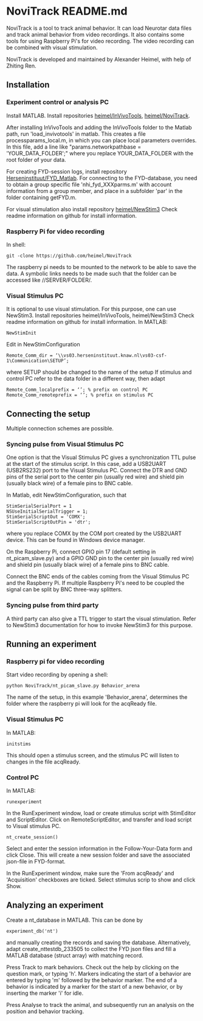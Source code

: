 ﻿# NoviTrack README.md #

NoviTrack is a tool to track animal behavior. It can load Neurotar data files and track animal behavior 
from video recordings. It also contains some tools for using Raspberry Pi's for video recording. The 
video recording can be combined with visual stimulation. 

NoviTrack is developed and maintained by Alexander Heimel, with help of Zhiting Ren.

## Installation ##

### Experiment control or analysis PC ###

Install MATLAB.
Install repositories [heimel/InVivoTools](https://github.com/heimel/InVivoTools), 
[heimel/NoviTrack](https://github.com/heimel/NoviTrack).

After installing InVivoTools and adding the InVivoTools folder to the Matlab path, run 'load_invivotools' 
in matlab. This creates a file processparams_local.m, in which you can place local parameters overrides. 
In this file, add a line like "params.networkpathbase = 'YOUR_DATA_FOLDER';" 
where you replace YOUR_DATA_FOLDER with the root folder of your data. 


For creating FYD-session logs, install repository
[Herseninstituut/FYD_Matlab](https://github.com/Herseninstituut/FYD_Matlab). For connecting 
to the FYD-database, you need to obtain a group specific file 'nhi_fyd_XXXparms.m' with account information
from a group member, and place in a subfolder 'par' in the folder containing getFYD.m. 

For visual stimulation also install repository [heimel/NewStim3](https://github.com/heimel/NewStim3)
Check readme information on github for install information.

### Raspberry Pi for video recording ###
In shell:
```
git -clone https://github.com/heimel/NoviTrack 
```
The raspberry pi needs to be mounted to the network to be able to save the data. 
A symbolic links needs to be made such that the folder can be accessed like //SERVER/FOLDER/.


### Visual Stimulus PC ###

It is optional to use visual stimulation. For this purpose, one can
use NewStim3. Install repositories heimel/InVivoTools, heimel/NewStim3
Check readme information on github for install information.
In MATLAB:
```
NewStimInit
``` 
Edit in NewStimConfiguration
```
Remote_Comm_dir = ‘\\vs03.herseninstituut.knaw.nl\vs03-csf-1\Communication\SETUP’;
```
where SETUP should be changed to the name of the setup
If stimulus and control PC refer to the data folder in a different way, then adapt
```
Remote_Comm_localprefix = ‘’; % prefix on control PC
Remote_Comm_remoteprefix = ‘’; % prefix on stimulus PC
```




## Connecting the setup ##

Multiple connection schemes are possible. 

### Syncing pulse from Visual Stimulus PC ###

One option is that the Visual Stimulus PC gives a synchronization TTL pulse at the start of the stimulus script. In this case, add a USB2UART (USB2RS232) port to the Visual Stimulus PC. Connect the DTR and GND pins of the serial port to the center pin (usually red wire) and shield pin (usually black wire) of a female pins to BNC cable.

In Matlab, edit NewStimConfiguration, such that
```
StimSerialSerialPort = 1
NSUseInitialSerialTrigger = 1;
StimSerialScriptOut = 'COMX';  
StimSerialScriptOutPin = 'dtr';      
```
where you replace COMX by the COM port created by the USB2UART device. This can be found in Windows device manager.

On the Raspberry Pi, connect GPIO pin 17 (default setting in nt_picam_slave.py) and a GPIO GND pin to the center
pin (usually red wire) and shield pin (usually black wire) of a female pins to BNC cable.

Connect the BNC ends of the cables coming from the Visual Stimulus PC and the Raspberry Pi. If multiple 
Raspberry Pi's need to be coupled the signal can be split by BNC three-way splitters.

### Syncing pulse from third party ###

A third party can also give a TTL trigger to start the visual stimulation. Refer to NewStim3 
documentation for how to invoke NewStim3 for this purpose.



## Running an experiment ##

### Raspberry pi for video recording ###

Start video recording by opening a shell:
``` 
python NoviTrack/nt_picam_slave.py Behavior_arena
``` 
The name of the setup, in this example 'Behavior_arena', determines the folder where the raspberry pi will look for the 
acqReady file.

### Visual Stimulus PC ###

In MATLAB:
``` 
initstims
``` 
This should open a stimulus screen, and the stimulus PC will listen to changes in the file acqReady.


### Control PC ###

In MATLAB:
``` 
runexperiment
``` 
In the RunExperiment window, load or create stimulus script with StimEditor and ScriptEditor.
Click on RemoteScriptEditor, and transfer and load script to Visual stimulus PC.
``` 
nt_create_session()
``` 
Select and enter the session information in the Follow-Your-Data form and click Close. This will create a new session folder and save the associated json-file in FYD-format.

In the RunExperiment window, make sure the 'From acqReady' and 'Acquisition' checkboxes are ticked. 
Select stimulus scrip to show and click Show.


## Analyzing an experiment ##

Create a nt_database in MATLAB. This can be done by
```
experiment_db('nt')
```
and manually creating the records and saving the database. Alternatively, 
adapt create_nttestdb_233505 to collect the FYD json files and fill a MATLAB 
database (struct array) with matching record.

Press Track to mark behaviors. Check out the help by clicking on the question mark, or typing 'h'.
Markers indicating the start of a behavior are entered by typing 'm' followed by the behavior marker. 
The end of a behavior is indicated by a marker for the start of a new behavior, or by inserting 
the marker 'i' for idle. 

Press Analyse to track the animal, and subsequently run an analysis on the position and behavior
tracking.






